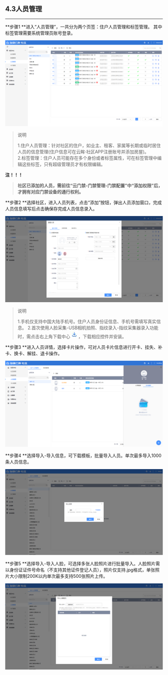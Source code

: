 ## 4.3人员管理

---

**步骤1 **进入“人员管理”，一共分为两个页签：住户人员管理和标签管理。 其中标签管理需要系统管理员账号登录。

![](/assets/ren-yuan-guan-li.png)

> 说明
>
> 1.住户人员管理：针对社区的住户，如业主、租客、家属等长期或临时居住人员的信息管理\(住户信息可在云眸·社区APP注册账号并添加房屋\)。  
> 2.标签管理：住户人员可能存在多个身份或者标签属性，可在标签管理中编辑这些标签，只有超级管理员才有权限编辑。

**注！！！**

> **社区已添加的人员，需前往“云门禁-门禁管理-门禁配置”中“添加权限”后，才拥有对应门禁设备的通行权利。**

**步骤2 **选择社区，进入人员列表，点击“添加”按钮，弹出人员添加窗口，完成人员信息填写后点击确保存完成人员信息录入。

![](/assets/tian-jia-ren-yuan.png)
> 说明
> 
> 1.手机仅支持中国大陆手机号。住户人员身份证信息、手机号需填写真实信息。
> 2.首次使用人脸采集-USB相机拍照、指纹录入-指纹采集器录入功能时，需点击右上角下载中心![](/assets/下载.jpg)，下载相应控件并安装。

**步骤3 **进入人员详情，选择卡片操作，可对人员卡片信息进行开卡、挂失、补卡、换卡、解挂、退卡操作。

![](/assets/ren-yuan-xiang-qing.png)

**步骤4 **选择导入-导入信息，可下载模板，批量导入人员。单次最多导入1000条人员信息。

![](/assets/dao-ru-xin-xi.png)

**步骤5 **选择导入-导入人脸，可选择多张人脸照片进行批量导入。人脸照片需以身份证证件号命名（不支持其他证件登记人员），照片仅支持.jpg格式，单张照片大小限制200K以内单次最多支持500张照片上传。

![](/assets/dao-ru-zhao-pian.png)





